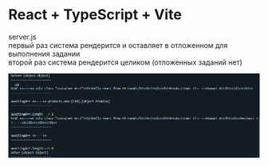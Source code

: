 # React + TypeScript + Vite

server.js  
первый раз система рендерится и оставляет в отложенном для выполнения задании  
второй раз система рендерится целиком (отложенных заданий нет)

<p aigin ="left"><img src="image-1.png"></p>
